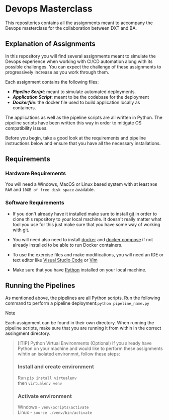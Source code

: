 # Devops Masterclass
This repositories contains all the assignments meant to accompany the Devops masterclass for the collaboration between DXT and BA.

## Explanation of Assignments 
In this repository you will find several assignments meant to simulate the Devops experience when working with CI/CD automation along with its possible challenges. You can expect the challenge of these assignments to progressively increase as you work through them. 

Each assignment contains the following files:
- ***Pipeline Script***: meant to simulate automated deployments.
- ***Application Script***: meant to be the codebase for the deployment
- ***Dockerfile***: the docker file used to build application locally as containers. 

The applications as well as the pipeline scripts are all written in Python. The pipeline scripts have been written this way in order to mitigate OS compatibility issues. 

Before you begin, take a good look at the requirements and pipeline instructions below and ensure that you have all the necessary installations.  

## Requirements 

### Hardware Requirements

You will need a Windows, MacOS or Linux based system with at least `8GB RAM` and `10GB of free disk space` available.

### Software Requirements

- If you don't already have it installed make sure to install [git](https://git-scm.com/downloads) in order to clone this repository to your local machine. It doesn't really matter what tool you use for this just make sure that you have some way of working with git.   

- You will need also need to install [docker](https://docs.docker.com/engine/install/) and [docker compose](https://docs.docker.com/compose/install/) if not already installed to be able to run Docker containers.

- To use the exercise files and make modifications, you will need an IDE or text editor like [Visual Studio Code](https://code.visualstudio.com/download) or [Vim](https://www.vim.org/download.php)

- Make sure that you have [Python](https://wiki.python.org/moin/BeginnersGuide/Download) installed on your local machine. 


## Running the Pipelines
As mentioned above, the pipelines are all Python scripts. Run the following command to perform a pipeline deployment:`python pipeline_name.py`

> [!NOTE] 
> Each assignment can be found in their own directory. When running the pipeline scripts, make sure that you are running it from within in the correct assingment directory.  

>[!TIP] Python Virtual Environments (Optional)
If you already have Python on your machine and would like to perform these assignments wihtin an isolated environmnt, follow these steps: 
>  ### Install and create environment
> Run `pip install virtualenv` \
> then `virtualenv venv`
>
> ### Activate environment
> Windows - `venv\Scripts\activate` \
> Linux - `source ./venv/bin/activate`
>  
> 